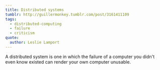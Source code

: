 ```yaml
---
title: Distributed systems
tumblr: http://guillermonkey.tumblr.com/post/3161411109
tags:
  - distributed-computing
  - failure
  - criticism
quote:
  author: Leslie Lamport
---
```


A distributed system is one in which the failure of a computer you didn't even know existed can render your own computer unusable.
